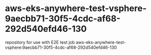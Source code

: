 # aws-eks-anywhere-test-vsphere-9aecbb71-30f5-4cdc-af68-292d540efd46-130
repository for use with E2E test job aws-eks-anywhere-test-vsphere:9aecbb71-30f5-4cdc-af68-292d540efd46-130
